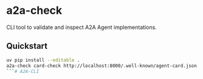 # a2a-check

CLI tool to validate and inspect A2A Agent implementations.

## Quickstart
```bash
uv pip install --editable .
a2a-check card-check http://localhost:8000/.well-known/agent-card.json
```#   A 2 A - C L I  
 